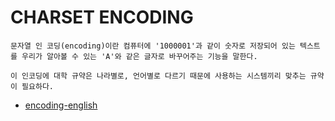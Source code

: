 # CHARSET ENCODING
```
문자열 인 코딩(encoding)이란 컴퓨터에 '1000001'과 같이 숫자로 저장되어 있는 텍스트를 우리가 알아볼 수 있는 'A'와 같은 글자로 바꾸어주는 기능을 말한다.

이 인코딩에 대학 규약은 나라별로, 언어별로 다르기 때문에 사용하는 시스템끼리 맞추는 규약이 필요하다.
```


- [encoding-english](./encoding-english.md)
